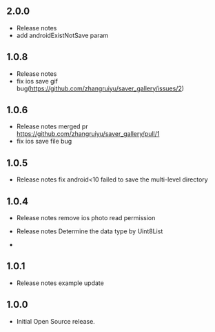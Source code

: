 ## 2.0.0

*  Release notes
* add androidExistNotSave param

## 1.0.8

*  Release notes
* fix ios save gif bug(https://github.com/zhangruiyu/saver_gallery/issues/2)

## 1.0.6

*  Release notes
merged pr https://github.com/zhangruiyu/saver_gallery/pull/1
* fix ios save file bug 

## 1.0.5

*  Release notes
   fix android<10 failed to save the multi-level directory

## 1.0.4

*  Release notes
   remove ios photo read permission

*  Release notes
   Determine the data type by Uint8List
* 
## 1.0.1

*  Release notes
example update

## 1.0.0

*  Initial Open Source release.
